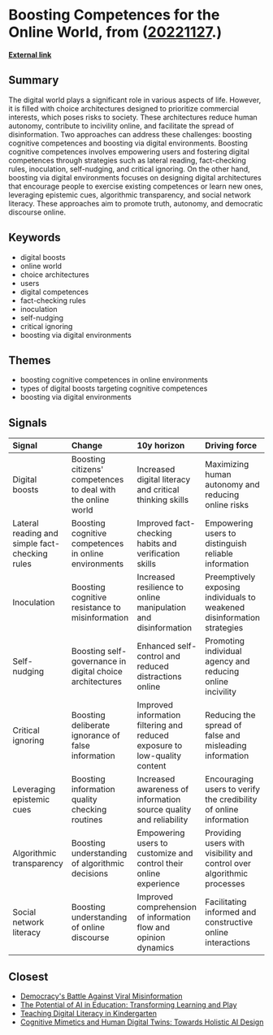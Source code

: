 # __Boosting Competences for the Online World__, from ([20221127](https://kghosh.substack.com/p/20221127).)

__[External link](https://www.scienceofboosting.org/digital/?utm_source=substack&utm_medium=email)__



## Summary

The digital world plays a significant role in various aspects of life. However, it is filled with choice architectures designed to prioritize commercial interests, which poses risks to society. These architectures reduce human autonomy, contribute to incivility online, and facilitate the spread of disinformation. Two approaches can address these challenges: boosting cognitive competences and boosting via digital environments. Boosting cognitive competences involves empowering users and fostering digital competences through strategies such as lateral reading, fact-checking rules, inoculation, self-nudging, and critical ignoring. On the other hand, boosting via digital environments focuses on designing digital architectures that encourage people to exercise existing competences or learn new ones, leveraging epistemic cues, algorithmic transparency, and social network literacy. These approaches aim to promote truth, autonomy, and democratic discourse online.

## Keywords

* digital boosts
* online world
* choice architectures
* users
* digital competences
* fact-checking rules
* inoculation
* self-nudging
* critical ignoring
* boosting via digital environments

## Themes

* boosting cognitive competences in online environments
* types of digital boosts targeting cognitive competences
* boosting via digital environments

## Signals

| Signal                                         | Change                                                       | 10y horizon                                                                | Driving force                                                           |
|:-----------------------------------------------|:-------------------------------------------------------------|:---------------------------------------------------------------------------|:------------------------------------------------------------------------|
| Digital boosts                                 | Boosting citizens' competences to deal with the online world | Increased digital literacy and critical thinking skills                    | Maximizing human autonomy and reducing online risks                     |
| Lateral reading and simple fact-checking rules | Boosting cognitive competences in online environments        | Improved fact-checking habits and verification skills                      | Empowering users to distinguish reliable information                    |
| Inoculation                                    | Boosting cognitive resistance to misinformation              | Increased resilience to online manipulation and disinformation             | Preemptively exposing individuals to weakened disinformation strategies |
| Self-nudging                                   | Boosting self-governance in digital choice architectures     | Enhanced self-control and reduced distractions online                      | Promoting individual agency and reducing online incivility              |
| Critical ignoring                              | Boosting deliberate ignorance of false information           | Improved information filtering and reduced exposure to low-quality content | Reducing the spread of false and misleading information                 |
| Leveraging epistemic cues                      | Boosting information quality checking routines               | Increased awareness of information source quality and reliability          | Encouraging users to verify the credibility of online information       |
| Algorithmic transparency                       | Boosting understanding of algorithmic decisions              | Empowering users to customize and control their online experience          | Providing users with visibility and control over algorithmic processes  |
| Social network literacy                        | Boosting understanding of online discourse                   | Improved comprehension of information flow and opinion dynamics            | Facilitating informed and constructive online interactions              |

## Closest

* [Democracy's Battle Against Viral Misinformation](56d1a28746cd95ebaa3d62a4e1f91c3a)
* [The Potential of AI in Education: Transforming Learning and Play](adf886a1b9fd74281e0a43c3e7c70def)
* [Teaching Digital Literacy in Kindergarten](ad15fbe04bbe50ec3436c61403d19fca)
* [Cognitive Mimetics and Human Digital Twins: Towards Holistic AI Design](863bf5f38e20da4709e5cc0951a350c6)